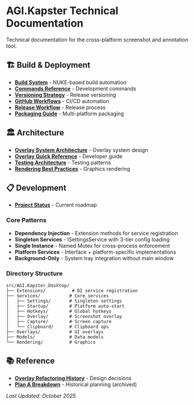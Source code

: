 # AGI.Kapster Technical Documentation

Technical documentation for the cross-platform screenshot and annotation tool.

## 🏗️ Build & Deployment
- **[Build System](build-system.md)** - NUKE-based build automation
- **[Commands Reference](commands-reference.md)** - Development commands
- **[Versioning Strategy](versioning-strategy.md)** - Release versioning
- **[GitHub Workflows](github-workflow.md)** - CI/CD automation
- **[Release Workflow](release-workflow.md)** - Release process
- **[Packaging Guide](packaging-guide.md)** - Multi-platform packaging

## 🏛️ Architecture
- **[Overlay System Architecture](overlay-system-architecture.md)** - Overlay system design
- **[Overlay Quick Reference](overlay-system-quick-reference.md)** - Developer guide
- **[Testing Architecture](testing-architecture.md)** - Testing patterns
- **[Rendering Best Practices](rendering-best-practices.md)** - Graphics rendering

## 📋 Development
- **[Project Status](project-status.md)** - Current roadmap

### Core Patterns
- **Dependency Injection** - Extension methods for service registration
- **Singleton Services** - ISettingsService with 3-tier config loading
- **Single Instance** - Named Mutex for cross-process enforcement
- **Platform Services** - Interface + platform-specific implementations
- **Background-Only** - System tray integration without main window

### Directory Structure
```
src/AGI.Kapster.Desktop/
├── Extensions/          # DI service registration
├── Services/           # Core services
│   ├── Settings/       # Singleton settings
│   ├── Startup/        # Platform auto-start
│   ├── Hotkeys/        # Global hotkeys
│   ├── Overlay/        # Screenshot overlay
│   ├── Capture/        # Screen capture
│   └── Clipboard/      # Clipboard ops
├── Overlays/           # UI overlays
├── Models/             # Data models
└── Rendering/          # Graphics
```

## 📚 Reference
- **[Overlay Refactoring History](overlay-refactoring-history.md)** - Design decisions
- **[Plan A Breakdown](planA-task-breakdown.md)** - Historical planning (archived)

*Last Updated: October 2025*

